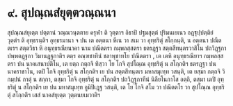 <h1>๙. สุปณฺณสํยุตฺตวณฺณนา</h1>
<p> สุปณฺณสํยุเตฺต  ปตฺตานํ วณฺณวนฺตตาย ครุฬา ติ วุตฺตาฯ อิธาปิ ปฐมสุตฺตํ ปุริมนเยเนว อฎฺฐุปฺปตฺติยํ วุตฺตํฯ ติ อุทฺธรนฺติฯ อุทฺธรมานา จ ปน เต อตฺตนา หีเน วา สเม วา อุทฺธริตุํ สโกฺกนฺติ, น  อตฺตนา ปณีตตเรฯ สตฺตวิธา หิ อนุทฺธรณียนาคา นาม ปณีตตรา กมฺพลสฺสตรา ธตรฎฺฐา สตฺตสีทนฺตรวาสิโน ปถวิฎฺฐกา ปพฺพตฎฺฐกา วิมานฎฺฐกาติฯ ตตฺร อณฺฑชาทีนํ ชลาพุชาทโย ปณีตตรา , เต เตหิ อนุทฺธรณียาฯ กมฺพลสฺสตรา ปน นาคเสนาปติโน, เต ยตฺถ กตฺถจิ ทิสฺวา โย โกจิ สุปโณฺณ อุทฺธริตุํ น สโกฺกติฯ ธตรฎฺฐา ปน นาคราชาโน, เตปิ โกจิ อุทฺธริตุํ น สโกฺกติฯ เย ปน สตฺตสีทนฺตเร มหาสมุเทฺท วสนฺติ, เต ยสฺมา กตฺถจิ วิกมฺปนํ กาตุํ น สกฺกา, ตสฺมา โกจิ อุทฺธริตุํ น สโกฺกติฯ ปถวิฎฺฐกาทีนํ นิลียโนกาโส อตฺถิ, ตสฺมา เตปิ อุทฺธริตุํ น สโกฺกติฯ เย ปน มหาสมุเทฺท อูมิปิเฎฺฐ วสนฺติ, เต โย โกจิ สโม วา ปณีตตโร วา สุปโณฺณ อุทฺธริตุํ สโกฺกติฯ เสสํ นาคสํยุเตฺต วุตฺตนยเมวาติฯ</p>

</p>





